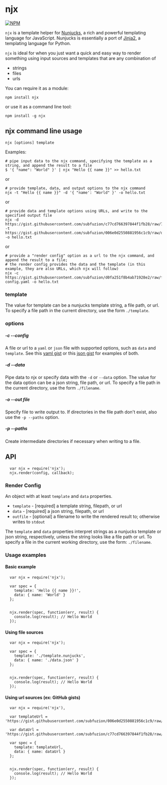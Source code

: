 # njx

[![NPM](https://nodei.co/npm/njx.png?compact=true)](https://nodei.co/npm/njx/)

`njx` is a template helper for [Nunjucks], a rich and powerful templating language for JavaScript. Nunjucks is essentially a port of [Jinja2], a templating language for Python.

`njx` is ideal for when you just want a quick and easy way to render something using input sources and templates that are any combination of

 * strings
 * files
 * urls

You can require it as a module:

    npm install njx

or use it as a command line tool:

    npm install -g njx


## njx command line usage

    njx [options] template
    
Examples:

    # pipe input data to the njx command, specifying the template as a string, and append the result to a file
    $ '{ "name": "World" }' | njx "Hello {{ name }}" >> hello.txt
    
or

    # provide template, data, and output options to the njx command
    njx -t "Hello {{ name }}" -d '{ "name': "World" }' -o hello.txt

or

    # provide data and template options using URLs, and write to the specified output file
    njx -d https://gist.githubusercontent.com/subfuzion/c77cd766397844f1fb28/raw/7f9cb47fea08e957dcb775f92bf46/data.json -t https://gist.githubusercontent.com/subfuzion/006e0d2550881956c1c9/raw/d7732488b5a9bb63830f258c9571d3f849ba494b/hello.nunjucks -o hello.txt

or

    # provide a "render config" option as a url to the njx command, and append the result to a file;
    # the render config provides the data and the template (in this example, they are also URLs, which njx will follow)
    njx -c https://gist.githubusercontent.com/subfuzion/d0fa251f8b4ab71928e2/raw/fd33beb96524c94b395c63935c701e98f2e72b52/sample-config.yaml -o hello.txt
    

### template

The value for template can be a nunjucks template string, a file path, or url. To specify a file path in the current directory, use the form `./template`.

### options

##### -c --config

A file or url to a `yaml` or `json` file with supported options, such as `data` and `template`. See this [yaml gist](https://gist.githubusercontent.com/subfuzion/d0fa251f8b4ab71928e2/raw/fd33beb96524c94b395c63935c701e98f2e72b52/sample-config.yaml) or this [json gist](https://gist.githubusercontent.com/subfuzion/995b24788aa742a11a41/raw/ebfec847636705f7820d6e3647f51d86acd5f29e/sample-config.json) for examples of both.

##### -d --data

Pipe data to njx or specify data with the `-d` or `--data` option. The value for the data option can be a json string, file path, or url. To specify a file path in the current directory, use the form `./filename`.

##### -o --out file

Specify file to write output to. If directories in the file path don't exist, also use the `-p --paths` option.

##### -p --paths

Create intermediate directories if necessary when writing to a file.


## API

```
  var njx = require('njx');
  njx.render(config, callback);
```

### Render Config

An object with at least `template` and `data` properties.

 * `template` - [required] a template string, filepath, or url
 * `data` - [required] a json string, filepath, or url
 * `outfile` - [optional] a filename to write the rendered result to; otherwise writes to `stdout`

The `template` and `data` properties interpret strings as a nunjucks template or json string, respectively, unless the string looks like a file path or url.  To specify a file in the current working directory, use the form: `./filename`.


### Usage examples

#### Basic example

```
  var njx = require('njx');

  var spec = {
    template: 'Hello {{ name }}!',
    data: { name: 'World' }
  };


  njx.render(spec, function(err, result) {
    console.log(result); // Hello World
  });
```

#### Using file sources
```
  var njx = require('njx');

  var spec = {
    template: './template.nunjucks',
    data: { name: './data.json' }
  };


  njx.render(spec, function(err, result) {
    console.log(result); // Hello World
  });
```

#### Using url sources (ex: GitHub gists)

```
  var njx = require('njx'),
  
  var templateUrl = 'https://gist.githubusercontent.com/subfuzion/006e0d2550881956c1c9/raw/d7732488b5a9bb63830f258c9571d3f849ba494b/hello.nunjucks';
  
  var dataUrl = 'https://gist.githubusercontent.com/subfuzion/c77cd766397844f1fb28/raw/7f9c526ae145e6fb47fea08e957dcb775f92bf46/data.json'

  var spec = {
    template: templateUrl,
    data: { name: dataUrl }
  };


  njx.render(spec, function(err, result) {
    console.log(result); // Hello World
  });
```


[Nunjucks]: https://mozilla.github.io/nunjucks/  "Nunjucks home page"
[Jinja2]:   http://jinja.pocoo.org/docs/dev/     "Jinja2 templating language for Python"
